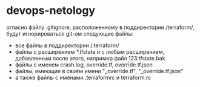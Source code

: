 # devops-netology

огласно файлу .gitignore, расположенному в поддиректории /terraform/, будут игнорироваться git-ом следующие файлы:

* все файлы в поддиректории /.terraform/
* файлы с расширением *.tfstate и с любым расширением, добавленным после этого, например файл 123.tfstate.bak
* файлы с именем crash.log, override.tf, override.tf.json
* файлы, имеющие в своём имени "_override.tf", "_override.tf.json"
* а также файлы с именами .terraformrc и terraform.rc
